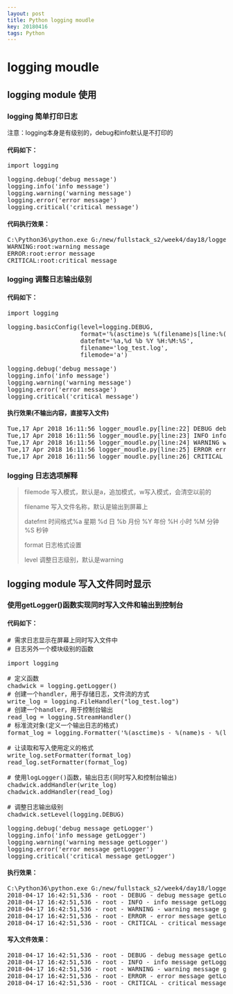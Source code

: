 ```yaml
---
layout: post
title: Python logging moudle
key: 20180416
tags: Python
---
```


# logging moudle

## logging module 使用

### logging 简单打印日志

注意：logging本身是有级别的，debug和info默认是不打印的

#### 代码如下：

<pre>
import logging

logging.debug('debug message')
logging.info('info message')
logging.warning('warning message')
logging.error('error message')
logging.critical('critical message')
</pre>

#### 代码执行效果：

<pre>
C:\Python36\python.exe G:/new/fullstack_s2/week4/day18/logger_moudle.py
WARNING:root:warning message
ERROR:root:error message
CRITICAL:root:critical message
</pre>

### logging 调整日志输出级别

#### 代码如下：
<pre>
import logging

logging.basicConfig(level=logging.DEBUG,
                    format='%(asctime)s %(filename)s[line:%(lineno)d] %(levelname)s %(message)s',
                    datefmt='%a,%d %b %Y %H:%M:%S',
                    filename='log_test.log',
                    filemode='a')

logging.debug('debug message')
logging.info('info message')
logging.warning('warning message')
logging.error('error message')
logging.critical('critical message')
</pre>

#### 执行效果(不输出内容，直接写入文件)

<pre>
Tue,17 Apr 2018 16:11:56 logger_moudle.py[line:22] DEBUG debug message
Tue,17 Apr 2018 16:11:56 logger_moudle.py[line:23] INFO info message
Tue,17 Apr 2018 16:11:56 logger_moudle.py[line:24] WARNING warning message
Tue,17 Apr 2018 16:11:56 logger_moudle.py[line:25] ERROR error message
Tue,17 Apr 2018 16:11:56 logger_moudle.py[line:26] CRITICAL critical message
</pre>

### logging 日志选项解释

> filemode 写入模式，默认是a，追加模式，w写入模式，会清空以前的
> 
> filename 写入文件名称，默认是输出到屏幕上
> 
> datefmt 时间格式%a 星期 %d 日 %b 月份 %Y 年份 %H 小时 %M 分钟 %S 秒钟
> 
> format 日志格式设置
> 
> level 调整日志级别，默认是warning


## logging module 写入文件同时显示

### 使用getLogger()函数实现同时写入文件和输出到控制台

#### 代码如下：

<pre>
# 需求日志显示在屏幕上同时写入文件中
# 日志另外一个模块级别的函数

import logging

# 定义函数
chadwick = logging.getLogger()
# 创建一个handler，用于存储日志，文件流的方式
write_log = logging.FileHandler("log_test.log")
# 创建一个handler，用于控制台输出
read_log = logging.StreamHandler()
# 标准流对象(定义一个输出日志的格式)
format_log = logging.Formatter('%(asctime)s - %(name)s - %(levelname)s - %(message)s' )

# 让读取和写入使用定义的格式
write_log.setFormatter(format_log)
read_log.setFormatter(format_log)

# 使用logLogger()函数，输出日志(同时写入和控制台输出)
chadwick.addHandler(write_log)
chadwick.addHandler(read_log)

# 调整日志输出级别
chadwick.setLevel(logging.DEBUG)

logging.debug('debug message getLogger')
logging.info('info message getLogger')
logging.warning('warning message getLogger')
logging.error('error message getLogger')
logging.critical('critical message getLogger')
</pre>

#### 执行效果：

<pre>
C:\Python36\python.exe G:/new/fullstack_s2/week4/day18/logger_moudle.py
2018-04-17 16:42:51,536 - root - DEBUG - debug message getLogger
2018-04-17 16:42:51,536 - root - INFO - info message getLogger
2018-04-17 16:42:51,536 - root - WARNING - warning message getLogger
2018-04-17 16:42:51,536 - root - ERROR - error message getLogger
2018-04-17 16:42:51,536 - root - CRITICAL - critical message getLogger
</pre>

#### 写入文件效果：

<pre>
2018-04-17 16:42:51,536 - root - DEBUG - debug message getLogger
2018-04-17 16:42:51,536 - root - INFO - info message getLogger
2018-04-17 16:42:51,536 - root - WARNING - warning message getLogger
2018-04-17 16:42:51,536 - root - ERROR - error message getLogger
2018-04-17 16:42:51,536 - root - CRITICAL - critical message getLogger
</pre>